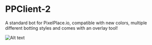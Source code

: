 # PPClient-2
A standard bot for PixelPlace.io, compatible with new colors, multiple different botting styles and comes with an overlay tool!

![Alt text](https://i.imgur.com/7sOyYTg.png_)
